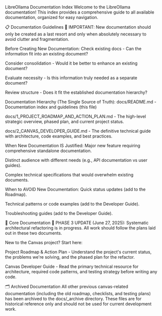 LibreOllama Documentation Index
Welcome to the LibreOllama documentation! This index provides a comprehensive guide to all available documentation, organized for easy navigation.

📋 Documentation Guidelines
🚨 IMPORTANT: New documentation should only be created as a last resort and only when absolutely necessary to avoid clutter and fragmentation.

Before Creating New Documentation:
Check existing docs - Can the information fit into an existing document?

Consider consolidation - Would it be better to enhance an existing document?

Evaluate necessity - Is this information truly needed as a separate document?

Review structure - Does it fit the established documentation hierarchy?

Documentation Hierarchy (The Single Source of Truth):
docs/README.md - Documentation index and guidelines (this file)

docs/1_PROJECT_ROADMAP_AND_ACTION_PLAN.md - The high-level strategic overview, phased plan, and current project status.

docs/2_CANVAS_DEVELOPER_GUIDE.md - The definitive technical guide with architecture, code examples, and best practices.

When New Documentation IS Justified:
Major new feature requiring comprehensive standalone documentation.

Distinct audience with different needs (e.g., API documentation vs user guides).

Complex technical specifications that would overwhelm existing documents.

When to AVOID New Documentation:
Quick status updates (add to the Roadmap).

Technical patterns or code examples (add to the Developer Guide).

Troubleshooting guides (add to the Developer Guide).

🚀 Core Documentation
🔧 PHASE 3 UPDATE (June 27, 2025): Systematic architectural refactoring is in progress. All work should follow the plans laid out in these two documents.

New to the Canvas project? Start here:

Project Roadmap & Action Plan - Understand the project's current status, the problems we're solving, and the phased plan for the refactor.

Canvas Developer Guide - Read the primary technical resource for architecture, required code patterns, and testing strategy before writing any code.

🗂️ Archived Documentation
All other previous canvas-related documentation (including the old roadmap, checklists, and testing plans) has been archived to the docs/_archive directory. These files are for historical reference only and should not be used for current development work.